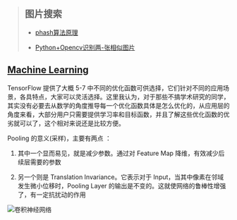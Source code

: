 > ## 图片搜索
> - [phash算法原理](https://blog.csdn.net/u010429424/article/details/76686045)
> 
> - [Python+Opencv识别两-张相似图片](https://www.jb51.net/article/83315.htm)
## [Machine Learning](https://zhuanlan.zhihu.com/p/24524583)

TensorFlow 提供了大概 5-7 中不同的优化函数可供选择，它们针对不同的应用场景，各具特点，大家可以灵活选择。这里我认为，对于那些不搞学术研究的同学，其实没有必要去从数学的角度推导每一个优化函数具体是怎么优化的，从应用层的角度来看，大部分用户只需要提供学习率和目标函数，并且了解这些优化函数的优劣就可以了，这个相对来说还是比较方便。

Pooling 的意义(采样)，主要有两点 ：
1. 其中一个显而易见，就是减少参数。通过对 Feature Map 降维，有效减少后续层需要的参数

2. 另一个则是 Translation Invariance。它表示对于 Input，当其中像素在邻域发生微小位移时，Pooling Layer 的输出是不变的。这就使网络的鲁棒性增强了，有一定抗扰动的作用

![卷积神经网络](http://n.sinaimg.cn/translate/20170322/kYES-fycnyhm2055646.jpg)


